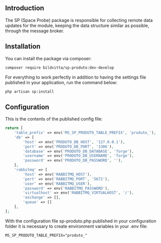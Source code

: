 ## Introduction

The SP (Space Probe) package is responsible for collecting remote data updates for the module, keeping the data structure similar as possible, through the message broker.

## Installation

You can install the package via composer:

```bash 
composer require bildvitta/sp-produto:dev-develop
```

For everything to work perfectly in addition to having the settings file published in your application, run the command below:

```bash
php artisan sp:install
```

## Configuration

This is the contents of the published config file:

```php
return [
    'table_prefix' => env('MS_SP_PRODUTO_TABLE_PREFIX', 'produto_'),
    'db' => [
        'host' => env('PRODUTO_DB_HOST', '127.0.0.1'),
        'port' => env('PRODUTO_DB_PORT', '3306'),
        'database' => env('PRODUTO_DB_DATABASE', 'forge'),
        'username' => env('PRODUTO_DB_USERNAME', 'forge'),
        'password' => env('PRODUTO_DB_PASSWORD', ''),
    ],
    'rabbitmq' => [
        'host' => env('RABBITMQ_HOST'),
        'port' => env('RABBITMQ_PORT', '5672'),
        'user' => env('RABBITMQ_USER'),
        'password' => env('RABBITMQ_PASSWORD'),
        'virtualhost' => env('RABBITMQ_VIRTUALHOST', '/'),
        'exchange' => [],
        'queue' => []
    ],
];
```

With the configuration file sp-produto.php published in your configuration folder it is necessary to create environment variables in your .env file:

```
MS_SP_PRODUTO_TABLE_PREFIX="produto_"
```
